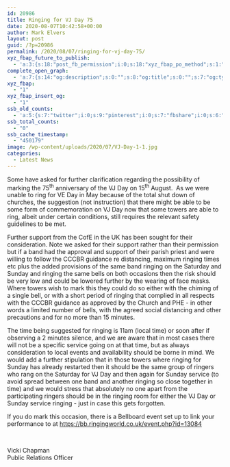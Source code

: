 ```yaml
---
id: 20986
title: Ringing for VJ Day 75
date: 2020-08-07T10:42:58+00:00
author: Mark Elvers
layout: post
guid: /?p=20986
permalink: /2020/08/07/ringing-for-vj-day-75/
xyz_fbap_future_to_publish:
  - 'a:3:{s:18:"post_fb_permission";i:0;s:18:"xyz_fbap_po_method";s:1:"2";s:16:"xyz_fbap_message";s:62:"News item added to the CCCBR website: {POST_TITLE} {PERMALINK}";}'
complete_open_graph:
  - 'a:7:{s:14:"og:description";s:0:"";s:8:"og:title";s:0:"";s:7:"og:type";s:0:"";s:12:"twitter:card";s:7:"summary";s:15:"twitter:creator";s:0:"";s:19:"twitter:description";s:0:"";s:8:"og:image";s:0:"";}'
xyz_fbap:
  - "1"
xyz_fbap_insert_og:
  - "1"
ssb_old_counts:
  - 'a:5:{s:7:"twitter";i:0;s:9:"pinterest";i:0;s:7:"fbshare";i:0;s:6:"reddit";i:0;s:6:"tumblr";N;}'
ssb_total_counts:
  - "0"
ssb_cache_timestamp:
  - "450179"
image: /wp-content/uploads/2020/07/VJ-Day-1-1.jpg
categories:
  - Latest News
---
```

Some have asked for further clarification regarding the possibility of marking the 75<sup>th</sup> anniversary of the VJ Day on 15<sup>th</sup> August.  As we were unable to ring for VE Day in May because of the total shut down of churches, the suggestion (not instruction) that there might be able to be some form of commemoration on VJ Day now that some towers are able to ring, albeit under certain conditions, still requires the relevant safety guidelines to be met.

Further support from the CofE in the UK has been sought for their consideration. Note we asked for their support rather than their permission but if a band had the approval and support of their parish priest and were willing to follow the CCCBR guidance re distancing, maximum ringing times etc plus the added provisions of the same band ringing on the Saturday and Sunday and ringing the same bells on both occasions then the risk should be very low and could be lowered further by the wearing of face masks. Where towers wish to mark this they could do so either with the chiming of a single bell, or with a short period of ringing that complied in all respects with the CCCBR guidance as approved by the Church and PHE - in other words a limited number of bells, with the agreed social distancing and other precautions and for no more than 15 minutes.

The time being suggested for ringing is 11am (local time) or soon after if observing a 2 minutes silence, and we are aware that in most cases there will not be a specific service going on at that time, but as always consideration to local events and availability should be borne in mind. We would add a further stipulation that in those towers where ringing for Sunday has already restarted then it should be the same group of ringers who rang on the Saturday for VJ Day and then again for Sunday service (to avoid spread between one band and another ringing so close together in time) and we would stress that absolutely no one apart from the participating ringers should be in the ringing room for either the VJ Day or Sunday service ringing - just in case this gets forgotten.

If you do mark this occasion, there is a Bellboard event set up to link your performance to at <https://bb.ringingworld.co.uk/event.php?id=13084>

&nbsp;

Vicki Chapman  
Public Relations Officer
